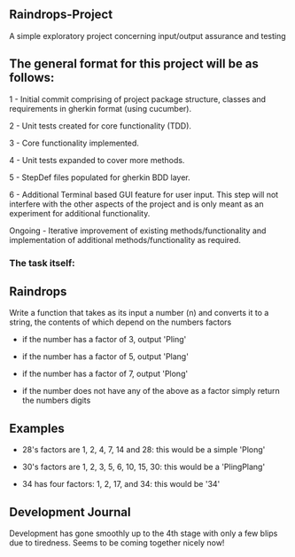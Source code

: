 ## Raindrops-Project
A simple exploratory project concerning input/output assurance and testing

## The general format for this project will be as follows:

1 - Initial commit comprising of project package structure, classes and requirements in gherkin format (using cucumber).

2 - Unit tests created for core functionality (TDD).

3 - Core functionality implemented.

4 - Unit tests expanded to cover more methods.

5 - StepDef files populated for gherkin BDD layer.

6 - Additional Terminal based GUI feature for user input. This step will not interfere with the other aspects of the project and is only meant as an experiment for additional functionality.

Ongoing - Iterative improvement of existing methods/functionality and implementation of additional methods/functionality as required.





### The task itself:

## Raindrops

Write a function that takes as its input a number (n) and converts it to a string, the contents of which depend on the numbers factors

- if the number has a factor of 3, output 'Pling'

- if the number has a factor of 5, output 'Plang'

- if the number has a factor of 7, output 'Plong'

- if the number does not have any of the above as a factor simply return the numbers digits

## Examples

- 28's factors are 1, 2, 4, 7, 14 and 28: this would be a simple 'Plong'

- 30's factors are 1, 2, 3, 5, 6, 10, 15, 30: this would be a 'PlingPlang'

- 34 has four factors: 1, 2, 17, and 34: this would be '34'




## Development Journal

Development has gone smoothly up to the 4th stage with only a few blips due to tiredness. Seems to be coming together nicely now!
